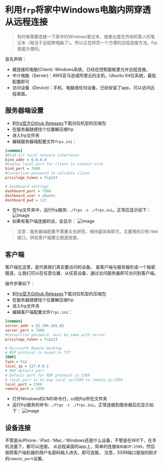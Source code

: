 # 利用`frp`将家中Windows电脑内网穿透从远程连接

> 有时候需要连接一下家中的Windows笔记本，或者出差在外地的家人的笔记本（相当于远程修电脑了）。所以正在研究一个方便的远程连接方法。frp是最方便的。

首先声明：
- 被连接的电脑(Client): Windows系统，已经在控制面板里允许远程连接。
- 中介电脑（Server)：AWS亚马逊或阿里云的主机，Ubuntu 64位系统，最低配置即可
- 访问设备（Device)：手机、电脑或任何设备，已经安装了app，可以访问远程桌面。

## 服务器端设置

- 到[frp官方Github Releases](https://github.com/fatedier/frp)下载对应机型的压缩包
- 在服务器随便找个位置解压缩frp
- 进入frp文件夹
- 编辑服务器端配置文件`frps.ini`：
```ini
[common]
#Bind all local network interfaces
bind_addr = 0.0.0.0 
#Expose local port for client to connect with
bind_port = 7000 
#Connection password to validate client
privilege_token = frp123 

# Dashboard settings
dashboard_port = 7500 
dashboard_user = ubuntu 
dashboard_pwd = 123 
```
- 在frp文件夹中，运行frp服务: `./frps -c ./frps.ini`。正常应显示如下：
![image](https://user-images.githubusercontent.com/14041622/47440665-34e77e80-d7e1-11e8-8510-330c9789cfba.png)
- 如果有客户端连接的话，会显示：
![image](https://user-images.githubusercontent.com/14041622/47440708-4a5ca880-d7e1-11e8-9d7d-a5ddab32c435.png)

> 注意：服务器端配置不需要太去研究，保持最简单即可。主要用的只有`7000`接口，供给客户端建立隧道连接。

## 客户端
客户端在这里，是代表我们真实要访问的设备。
是客户端与服务器形成一个秘密隧道，让我们可以在任意位置、从任意设备，通过访问服务器即可访问到客户端。

操作步骤如下：
- 到[frp官方Github Releases](https://github.com/fatedier/frp)下载对应机型的压缩包
- 在服务器随便找个位置解压缩frp
- 进入frp文件夹
- 编辑客户端配置文件`frpc.ini`：
```ini
[common]
server_addr = 52.194.165.82
server_port = 7000 
#Connection password, must be same with server
privilege_token = frp123 

# Microsoft Remote Desktop
# RDP protocol is based on TCP
[RDP] 
type = tcp 
local_ip = 127.0.0.1 
# RDP default port
# Default port for RDP protocol is 3389
# local_port is to map local_ip:3389 to remote_ip:3399
local_port = 3389
remote_port = 3399
```
- 打开Windows的CMD命令行，cd到frp所在文件夹
- 运行frp服务的命令: `./frpc -c ./frpc.ini`。正常连接到服务器后应显示如下：
![image](https://user-images.githubusercontent.com/14041622/47441320-79274e80-d7e2-11e8-8632-6daeaafae5af.png)


## 设备连接

不管是从iPhone／iPad／Mac／Windows还是什么设备，不管是在Wifi下，在手机流量下，都可以连接。
从远程桌面的app上，简单的连接`服务器IP:3399`，然后按照客户端机器的用户名密码输入进去，即可连接。
注意，3399端口是指的刚才的`remote_port`设置。